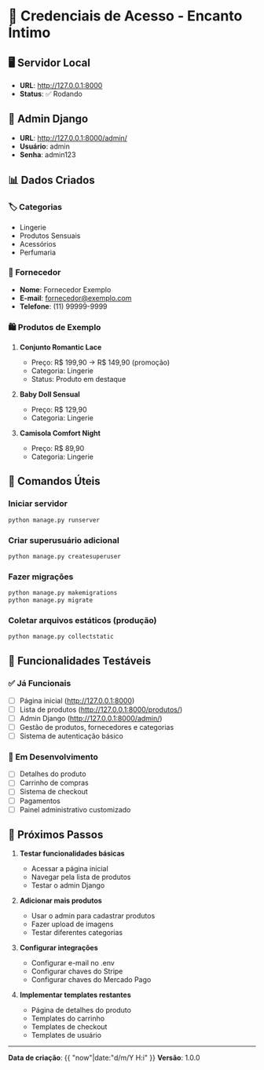 # 🔑 Credenciais de Acesso - Encanto Íntimo

## 🖥️ Servidor Local
- **URL**: http://127.0.0.1:8000
- **Status**: ✅ Rodando

## 👤 Admin Django
- **URL**: http://127.0.0.1:8000/admin/
- **Usuário**: admin
- **Senha**: admin123

## 📊 Dados Criados

### 🏷️ Categorias
- Lingerie
- Produtos Sensuais  
- Acessórios
- Perfumaria

### 🏪 Fornecedor
- **Nome**: Fornecedor Exemplo
- **E-mail**: fornecedor@exemplo.com
- **Telefone**: (11) 99999-9999

### 🛍️ Produtos de Exemplo
1. **Conjunto Romantic Lace**
   - Preço: R$ 199,90 → R$ 149,90 (promoção)
   - Categoria: Lingerie
   - Status: Produto em destaque

2. **Baby Doll Sensual**
   - Preço: R$ 129,90
   - Categoria: Lingerie

3. **Camisola Comfort Night**
   - Preço: R$ 89,90
   - Categoria: Lingerie

## 🚀 Comandos Úteis

### Iniciar servidor
```bash
python manage.py runserver
```

### Criar superusuário adicional
```bash
python manage.py createsuperuser
```

### Fazer migrações
```bash
python manage.py makemigrations
python manage.py migrate
```

### Coletar arquivos estáticos (produção)
```bash
python manage.py collectstatic
```

## 🔧 Funcionalidades Testáveis

### ✅ Já Funcionais
- [ ] Página inicial (http://127.0.0.1:8000)
- [ ] Lista de produtos (http://127.0.0.1:8000/produtos/)
- [ ] Admin Django (http://127.0.0.1:8000/admin/)
- [ ] Gestão de produtos, fornecedores e categorias
- [ ] Sistema de autenticação básico

### 🚧 Em Desenvolvimento
- [ ] Detalhes do produto
- [ ] Carrinho de compras
- [ ] Sistema de checkout
- [ ] Pagamentos
- [ ] Painel administrativo customizado

## 📝 Próximos Passos

1. **Testar funcionalidades básicas**
   - Acessar a página inicial
   - Navegar pela lista de produtos
   - Testar o admin Django

2. **Adicionar mais produtos**
   - Usar o admin para cadastrar produtos
   - Fazer upload de imagens
   - Testar diferentes categorias

3. **Configurar integrações**
   - Configurar e-mail no .env
   - Configurar chaves do Stripe
   - Configurar chaves do Mercado Pago

4. **Implementar templates restantes**
   - Página de detalhes do produto
   - Templates do carrinho
   - Templates de checkout
   - Templates de usuário

---
**Data de criação**: {{ "now"|date:"d/m/Y H:i" }}
**Versão**: 1.0.0
